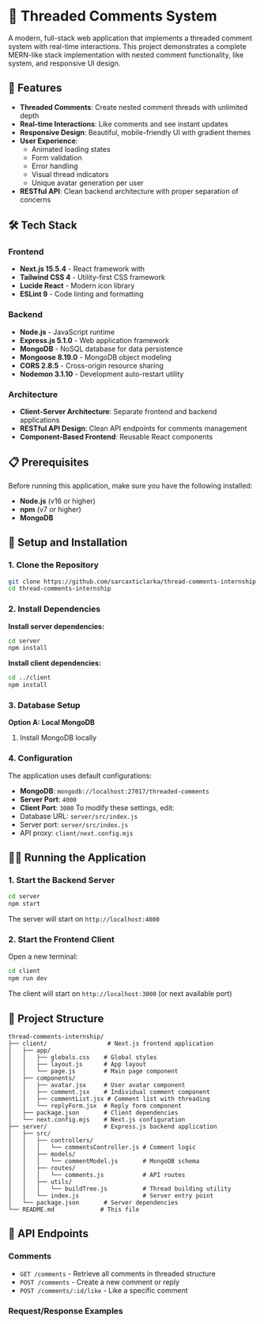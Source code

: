 # 💬 Threaded Comments System

A modern, full-stack web application that implements a threaded comment system with real-time interactions. This project demonstrates a complete MERN-like stack implementation with nested comment functionality, like system, and responsive UI design.

## 🚀 Features

- **Threaded Comments**: Create nested comment threads with unlimited depth
- **Real-time Interactions**: Like comments and see instant updates
- **Responsive Design**: Beautiful, mobile-friendly UI with gradient themes
- **User Experience**: 
  - Animated loading states
  - Form validation
  - Error handling
  - Visual thread indicators
  - Unique avatar generation per user
- **RESTful API**: Clean backend architecture with proper separation of concerns

## 🛠️ Tech Stack

### Frontend
- **Next.js 15.5.4** - React framework with  
- **Tailwind CSS 4** - Utility-first CSS framework
- **Lucide React** - Modern icon library
- **ESLint 9** - Code linting and formatting

### Backend
- **Node.js** - JavaScript runtime
- **Express.js 5.1.0** - Web application framework
- **MongoDB** - NoSQL database for data persistence
- **Mongoose 8.19.0** - MongoDB object modeling
- **CORS 2.8.5** - Cross-origin resource sharing
- **Nodemon 3.1.10** - Development auto-restart utility

### Architecture
- **Client-Server Architecture**: Separate frontend and backend applications
- **RESTful API Design**: Clean API endpoints for comments management
- **Component-Based Frontend**: Reusable React components
 
## 📋 Prerequisites

Before running this application, make sure you have the following installed:

- **Node.js** (v16 or higher)
- **npm** (v7 or higher)
- **MongoDB**  

## 🚀 Setup and Installation

### 1. Clone the Repository
```bash
git clone https://github.com/sarcaxticlarka/thread-comments-internship
cd thread-comments-internship
```

### 2. Install Dependencies

**Install server dependencies:**
```bash
cd server
npm install
```

**Install client dependencies:**
```bash
cd ../client
npm install
```

### 3. Database Setup

**Option A: Local MongoDB**
1. Install MongoDB locally
 
 
### 4. Configuration

The application uses default configurations:
- **MongoDB**: `mongodb://localhost:27017/threaded-comments`
- **Server Port**: `4000`
- **Client Port**: `3000` 
To modify these settings, edit:
- Database URL: `server/src/index.js`
- Server port: `server/src/index.js`
- API proxy: `client/next.config.mjs`

## 🏃‍♂️ Running the Application

### 1. Start the Backend Server
```bash
cd server
npm start
```
The server will start on `http://localhost:4000`

### 2. Start the Frontend Client
Open a new terminal:
```bash
cd client
npm run dev
```
The client will start on `http://localhost:3000` (or next available port)

 

## 📁 Project Structure

```
thread-comments-internship/
├── client/                 # Next.js frontend application
│   ├── app/
│   │   ├── globals.css    # Global styles
│   │   ├── layout.js      # App layout
│   │   └── page.js        # Main page component
│   ├── components/
│   │   ├── avatar.jsx     # User avatar component
│   │   ├── comment.jsx    # Individual comment component
│   │   ├── commentList.jsx # Comment list with threading
│   │   └── replyForm.jsx  # Reply form component
│   ├── package.json       # Client dependencies
│   └── next.config.mjs    # Next.js configuration
├── server/                # Express.js backend application
│   ├── src/
│   │   ├── controllers/
│   │   │   └── commentsController.js # Comment logic
│   │   ├── models/
│   │   │   └── commentModel.js       # MongoDB schema
│   │   ├── routes/
│   │   │   └── comments.js           # API routes
│   │   ├── utils/
│   │   │   └── buildTree.js          # Thread building utility
│   │   └── index.js                  # Server entry point
│   └── package.json       # Server dependencies
└── README.md             # This file
```

## 🔌 API Endpoints

### Comments
- `GET /comments` - Retrieve all comments in threaded structure
- `POST /comments` - Create a new comment or reply
- `POST /comments/:id/like` - Like a specific comment

### Request/Response Examples

 
 